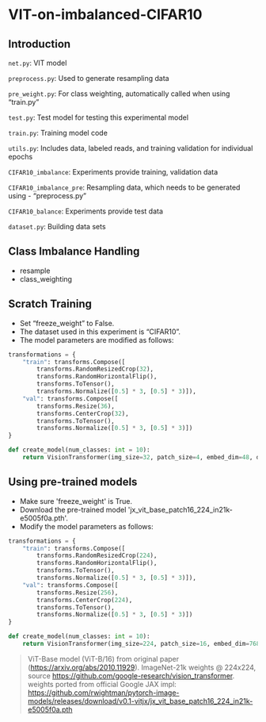 # VIT-on-imbalanced-CIFAR10

## Introduction

`net.py`: VIT model

`preprocess.py`: Used to generate resampling data

`pre_weight.py`: For class weighting, automatically called when using “train.py”

`test.py`: Test model for testing this experimental model

`train.py`: Training model code

`utils.py`: Includes data, labeled reads, and training validation for individual epochs

`CIFAR10_imbalance`: Experiments provide training, validation data

`CIFAR10_imbalance_pre`: Resampling data, which needs to be generated using - “preprocess.py”

`CIFAR10_balance`: Experiments provide test data

`dataset.py`: Building data sets

## Class Imbalance Handling
- resample
- class_weighting

## Scratch Training
- Set “freeze_weight” to False.
- The dataset used in this experiment is “CIFAR10”.
- The model parameters are modified as follows:
```python
transformations = {
    "train": transforms.Compose([
        transforms.RandomResizedCrop(32),
        transforms.RandomHorizontalFlip(),
        transforms.ToTensor(),
        transforms.Normalize([0.5] * 3, [0.5] * 3)]),
    "val": transforms.Compose([
        transforms.Resize(36),
        transforms.CenterCrop(32),
        transforms.ToTensor(),
        transforms.Normalize([0.5] * 3, [0.5] * 3)])
}
```
```python
def create_model(num_classes: int = 10):
    return VisionTransformer(img_size=32, patch_size=4, embed_dim=48, depth=12, num_heads=12, num_classes=num_classes)
```
## Using pre-trained models

- Make sure 'freeze_weight' is True.
- Download the pre-trained model 'jx_vit_base_patch16_224_in21k-e5005f0a.pth'.
- Modify the model parameters as follows:
```python
transformations = {
    "train": transforms.Compose([
        transforms.RandomResizedCrop(224),
        transforms.RandomHorizontalFlip(),
        transforms.ToTensor(),
        transforms.Normalize([0.5] * 3, [0.5] * 3)]),
    "val": transforms.Compose([
        transforms.Resize(256),
        transforms.CenterCrop(224),
        transforms.ToTensor(),
        transforms.Normalize([0.5] * 3, [0.5] * 3)])
}
```
```python
def create_model(num_classes: int = 10):
    return VisionTransformer(img_size=224, patch_size=16, embed_dim=768, depth=12, num_heads=12, num_classes=num_classes)
```
>ViT-Base model (ViT-B/16) from original paper (https://arxiv.org/abs/2010.11929).
ImageNet-21k weights @ 224x224, source https://github.com/google-research/vision_transformer.
weights ported from official Google JAX impl:
https://github.com/rwightman/pytorch-image-models/releases/download/v0.1-vitjx/jx_vit_base_patch16_224_in21k-e5005f0a.pth
